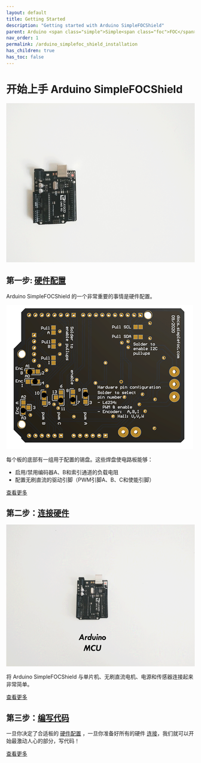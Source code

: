 ```yaml
---
layout: default
title: Getting Started
description: "Getting started with Arduino SimpleFOCShield"
parent: Arduino <span class="simple">Simple<span class="foc">FOC</span>Shield</span>
nav_order: 1
permalink: /arduino_simplefoc_shield_installation
has_children: true
has_toc: false
---
```

# 开始上手 Arduino <span class="simple">Simple<span class="foc">FOC</span>Shield</span>  

<img src="extras/Images/simple_foc_shield_v13_small.gif" class="width50">

## 第一步: [硬件配置](pads_soldering) 
 Arduino <span class="simple">Simple<span class="foc">FOC</span>Shield</span> 的一个非常重要的事情是硬件配置。

<img src="extras/Images/shield_bot_v131_pinout.gif" class="width40">

每个板的底部有一组用于配置的锡盘。这些焊盘使电路板能够：
- 启用/禁用编码器A、B和索引通道的负载电阻
- 配置无刷直流的驱动引脚（PWM引脚A、B、C和使能引脚）

[查看更多](pads_soldering)



## 第二步：[连接硬件](foc_shield_connect_hardware)

<img src="extras/Images/connection.gif" class="width50">

将 Arduino <span class="simple">Simple<span class="foc">FOC</span>Shield</span> 与单片机、无刷直流电机、电源和传感器连接起来非常简单。

[查看更多](foc_shield_connect_hardware)

## 第三步：[编写代码](foc_shield_code)

一旦你决定了合适板的 [硬件配置](pads_soldering) ，一旦你准备好所有的硬件 [连接](foc_shield_connect_hardware)，我们就可以开始最激动人心的部分，写代码！

[查看更多](foc_shield_code)